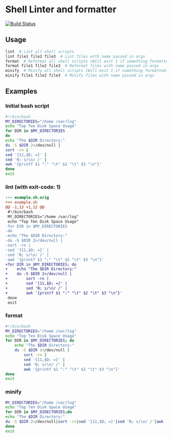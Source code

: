 # Shell Linter and formatter

[![Build Status](https://ci.isaev.tech/api/badges/IsaevTech/shfmt/status.svg)](https://ci.isaev.tech/IsaevTech/shfmt)

## Usage

```bash
lint  # Lint all shell scripts
lint file1 file2 file3  # Lint files with name passed in args
format  # Reformat all shell scripts (Will exit 1 if something formatted)
format file1 file2 file3  # Reformat files with name passed in args
minify  # Minify all shell scripts (Will exit 1 if something formatted)
minify file1 file2 file3  # Minify files with name passed in args
```

## Examples

### Initial bash script

```bash
#!/bin/bash
MY_DIRECTORIES="/home /var/log"
echo "Top Ten Disk Space Usage"
for DIR in $MY_DIRECTORIES
do
echo "The $DIR Directory:"
du -S $DIR 2>/dev/null |
sort -rn |
sed '{11,$D; =}' |
sed 'N; s/\n/ /' |
awk '{printf $1 ":" "\t" $2 "\t" $3 "\n"}'
done
exit
```

### lint (with exit-code: 1)

```diff
--- example.sh.orig
+++ example.sh
@@ -1,13 +1,12 @@
 #!/bin/bash
 MY_DIRECTORIES="/home /var/log"
 echo "Top Ten Disk Space Usage"
-for DIR in $MY_DIRECTORIES
-do
-echo "The $DIR Directory:"
-du -S $DIR 2>/dev/null |
-sort -rn |
-sed '{11,$D; =}' |
-sed 'N; s/\n/ /' |
-awk '{printf $1 ":" "\t" $2 "\t" $3 "\n"}'
+for DIR in $MY_DIRECTORIES; do
+    echo "The $DIR Directory:"
+    du -S $DIR 2>/dev/null |
+        sort -rn |
+        sed '{11,$D; =}' |
+        sed 'N; s/\n/ /' |
+        awk '{printf $1 ":" "\t" $2 "\t" $3 "\n"}'
 done
 exit
```

### format

```bash
#!/bin/bash
MY_DIRECTORIES="/home /var/log"
echo "Top Ten Disk Space Usage"
for DIR in $MY_DIRECTORIES; do
    echo "The $DIR Directory:"
    du -S $DIR 2>/dev/null |
        sort -rn |
        sed '{11,$D; =}' |
        sed 'N; s/\n/ /' |
        awk '{printf $1 ":" "\t" $2 "\t" $3 "\n"}'
done
exit
```

### minify

```bash
MY_DIRECTORIES="/home /var/log"
echo "Top Ten Disk Space Usage"
for DIR in $MY_DIRECTORIES;do
echo "The $DIR Directory:"
du -S $DIR 2>/dev/null|sort -rn|sed '{11,$D; =}'|sed 'N; s/\n/ /'|awk '{printf $1 ":" "\t" $2 "\t" $3 "\n"}'
done
exit
```
<!-- markdownlint-configure-file { "MD013": { "line_length": 120 } } -->
